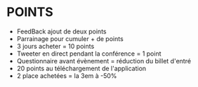 # POINTS

* FeedBack ajout de deux points
* Parrainage pour cumuler + de points
* 3 jours acheter = 10 points
* Tweeter en direct pendant la conférence = 1 point
* Questionnaire avant évènement = réduction du billet d'entré
* 20 points au téléchargement de l'application
* 2 place achetées = la 3em à -50%
